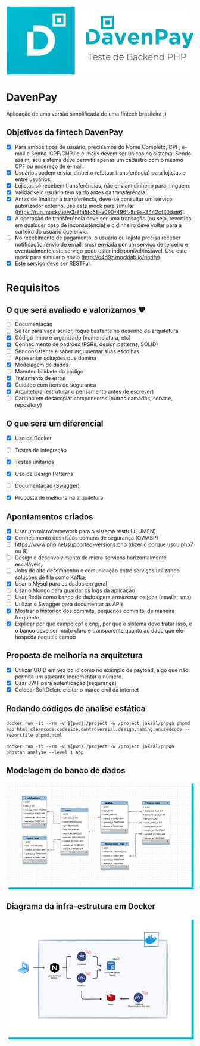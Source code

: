 ![alt text](https://github.com/daniel-ventura-costa/daven-pay/blob/main/public/assets/img/logo_completo.png?raw=true)

# DavenPay
Aplicação de uma versão simplificada de uma fintech brasileira ;)

## Objetivos da fintech DavenPay
- [x] Para ambos tipos de usuário, precisamos do Nome Completo, CPF, e-mail e Senha. CPF/CNPJ e e-mails devem ser únicos no sistema. Sendo assim, seu sistema deve permitir apenas um cadastro com o mesmo CPF ou endereço de e-mail.
- [x] Usuários podem enviar dinheiro (efetuar transferência) para lojistas e entre usuários.
- [x] Lojistas só recebem transferências, não enviam dinheiro para ninguém.
- [x] Validar se o usuário tem saldo antes da transferência.
- [x] Antes de finalizar a transferência, deve-se consultar um serviço autorizador externo, use este mock para simular (https://run.mocky.io/v3/8fafdd68-a090-496f-8c9a-3442cf30dae6).
- [x] A operação de transferência deve ser uma transação (ou seja, revertida em qualquer caso de inconsistência) e o dinheiro deve voltar para a carteira do usuário que envia.
- [ ] No recebimento de pagamento, o usuário ou lojista precisa receber notificação (envio de email, sms) enviada por um serviço de terceiro e eventualmente este serviço pode estar indisponível/instável. Use este mock para simular o envio (http://o4d9z.mocklab.io/notify).
- [x] Este serviço deve ser RESTFul.

# Requisitos

## O que será avaliado e valorizamos ❤️

- [ ] Documentação
- [ ] Se for para vaga sênior, foque bastante no desenho de arquitetura
- [x] Código limpo e organizado (nomenclatura, etc)
- [x] Conhecimento de padrões (PSRs, design patterns, SOLID)
- [ ] Ser consistente e saber argumentar suas escolhas
- [ ] Apresentar soluções que domina
- [x] Modelagem de dados
- [ ] Manutenibilidade do código
- [x] Tratamento de erros
- [x] Cuidado com itens de segurança
- [x] Arquitetura (estruturar o pensamento antes de escrever)
- [ ] Carinho em desacoplar componentes (outras camadas, service, repository)

## O que será um diferencial

- [x] Uso de Docker
- [ ] Testes de integração
- [x] Testes unitários
- [x] Uso de Design Patterns
- [ ] Documentação (Swagger)
- [x] Proposta de melhoria na arquitetura


## Apontamentos criados

- [x] Usar um microframework para o sistema restful (LUMEN)
- [x] Conhecimento dos riscos comuns de segurança (OWASP)
- [ ] https://www.php.net/supported-versions.php (dizer o porque usou php7 ou 8)
- [ ] Design e desenvolvimento de micro serviços horizontalmente escaláveis;
- [ ] Jobs de alto desempenho e comunicação entre serviços utilizando soluções de fila como Kafka;
- [x] Usar o Mysql para os dados em geral
- [ ] Usar o Mongo para guardar os logs da aplicação
- [ ] Usar Redis como banco de dados para armazenar os jobs (emails, sms)
- [ ] Utilizar o Swagger para documentar as APIs
- [x] Mostrar o historico dos commits, pequenos commits, de maneira frequente
- [x] Explicar por que campo cpf e cnpj, por que o sistema deve tratar isso, e o banco deve ser muito claro e transparente quanto ao dado que ele hospeda naquele campo

## Proposta de melhoria na arquitetura
- [x] Utilizar UUID em vez do id como no exemplo de payload, algo que não permita um atacante incrementar o número.
- [x] Usar JWT para autenticação (segurança)
- [x] Colocar SoftDelete e citar o marco civil da internet

## Rodando códigos de analise estática
```
docker run -it --rm -v ${pwd}:/project -w /project jakzal/phpqa phpmd app html cleancode,codesize,controversial,design,naming,unusedcode --reportfile phpmd.html
```
```
docker run -it --rm -v ${pwd}:/project -w /project jakzal/phpqa phpstan analyse --level 1 app
```

## Modelagem do banco de dados

![alt text](https://github.com/daniel-ventura-costa/daven-pay/blob/main/public/assets/img/modelagem_banco_de_dados_1.jpg?raw=true)

## Diagrama da infra-estrutura em Docker

![alt text](https://github.com/daniel-ventura-costa/daven-pay/blob/main/public/assets/img/modelagem_infra_1.jpg?raw=true)